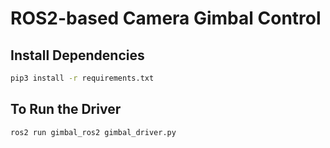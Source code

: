 # **ROS2-based Camera Gimbal Control**

## Install Dependencies

```bash
pip3 install -r requirements.txt
```

## To Run the Driver

```bash
ros2 run gimbal_ros2 gimbal_driver.py
```

